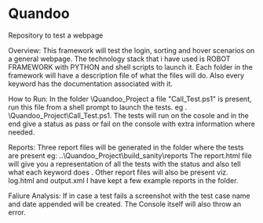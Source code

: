 # Quandoo
Repository to test a webpage

Overview:
  This framework will test the login, sorting and hover scenarios on a general webpage.
  The technology stack that i have used is ROBOT FRAMEWORK with PYTHON and shell scripts to launch it.
  Each folder in the framework will have a description file of what the files will do.
  Also every keyword has the documentation associated with it.

How to Run:
  In the folder  \Quandoo_Project a file "Call_Test.ps1" is present, run this file from a shell prompt
  to launch the tests. eg . \Quandoo_Project\Call_Test.ps1. 
  The tests will run on the cosole and in the end give a status as pass or fail on the console with extra
  information where needed.
  
Reports:
  Three report files will be generated in the folder where the tests are present
  eg: ..\Quandoo_Project\build_sanity\reports
  The report.html file will give you a representation of all the tests with the status and also tell what each keyword does . 
  Other report files will also be present viz. log.html and output.xml
  I have kept a few example reports in the folder.
  
Faliure Analysis:
  If in case a test fails a screenshot with the test case name and date appended will be created.
  The Console itself will also throw an error.
  
  
